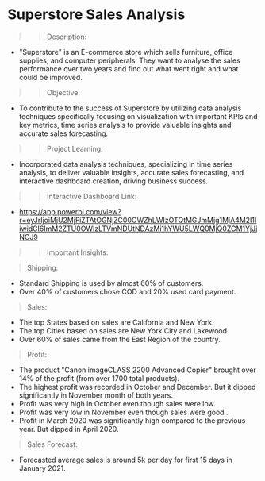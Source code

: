 # Superstore Sales Analysis

>> Description: 
- "Superstore" is an E-commerce store which sells furniture, office supplies, and computer peripherals. They want to analyse the sales performance over two years and find out what went right and what could be improved.
 
>> Objective: 
- To contribute to the success of Superstore by utilizing data analysis techniques specifically focusing on visualization with important KPIs and key metrics, time series analysis to provide valuable insights and accurate sales forecasting.

>> Project Learning: 
- Incorporated data analysis techniques, specializing in time series analysis, to deliver valuable insights, accurate sales forecasting, and interactive dashboard creation, driving business success.

>> Interactive Dashboard Link:
- https://app.powerbi.com/view?r=eyJrIjoiMjU2MjFiZTAtOGNjZC00OWZhLWIzOTQtMGJmMjg1MjA4M2I1IiwidCI6ImM2ZTU0OWIzLTVmNDUtNDAzMi1hYWU5LWQ0MjQ0ZGM1YjJjNCJ9

>> Important Insights:

> Shipping: 
- Standard Shipping is used by almost 60% of customers.
- Over 40% of customers chose COD and 20% used card payment.

> Sales:
- The top States based on sales are California and New York.
- The top Cities based on sales are New York City and Lakewood.
- Over 60% of sales came from the East Region of the country.

> Profit:
- The product "Canon imageCLASS 2200 Advanced Copier" brought over 14% of the profit (from over 1700 total products).
- The highest profit was recorded in October and December. But it dipped significantly in November month of both years.
- Profit was very high in October even though sales were low.
- Profit was very low in November even though sales were good .
- Profit in March 2020 was significantly high compared to the previous year. But dipped in April 2020.

> Sales Forecast:
- Forecasted average sales is around 5k per day for first 15 days in January 2021.

